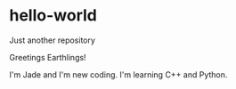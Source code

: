 # hello-world
Just another repository

Greetings Earthlings!

I'm Jade and I'm new coding. I'm learning C++ and Python.
